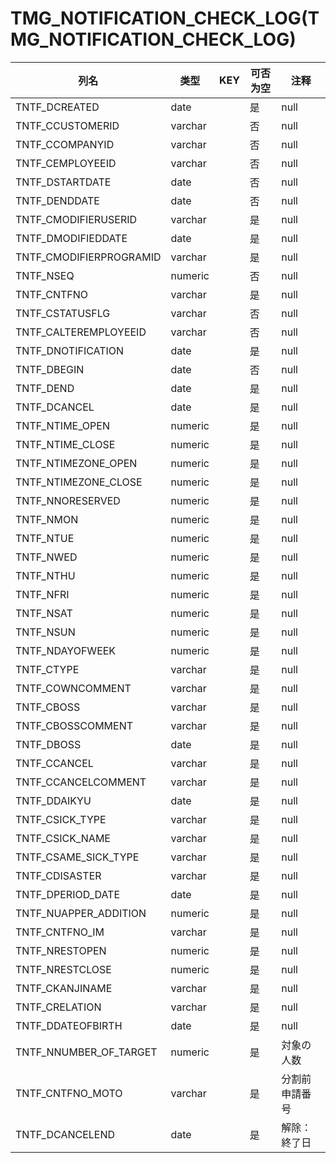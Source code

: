 # TMG_NOTIFICATION_CHECK_LOG(TMG_NOTIFICATION_CHECK_LOG)
| 列名   | 类型   | KEY  | 可否为空 | 注释   |
| ---- | ---- | ---- | ---- | ---- |
|TNTF_DCREATED|date||是|null|
|TNTF_CCUSTOMERID|varchar||否|null|
|TNTF_CCOMPANYID|varchar||否|null|
|TNTF_CEMPLOYEEID|varchar||否|null|
|TNTF_DSTARTDATE|date||否|null|
|TNTF_DENDDATE|date||否|null|
|TNTF_CMODIFIERUSERID|varchar||是|null|
|TNTF_DMODIFIEDDATE|date||是|null|
|TNTF_CMODIFIERPROGRAMID|varchar||是|null|
|TNTF_NSEQ|numeric||否|null|
|TNTF_CNTFNO|varchar||是|null|
|TNTF_CSTATUSFLG|varchar||否|null|
|TNTF_CALTEREMPLOYEEID|varchar||否|null|
|TNTF_DNOTIFICATION|date||是|null|
|TNTF_DBEGIN|date||否|null|
|TNTF_DEND|date||是|null|
|TNTF_DCANCEL|date||是|null|
|TNTF_NTIME_OPEN|numeric||是|null|
|TNTF_NTIME_CLOSE|numeric||是|null|
|TNTF_NTIMEZONE_OPEN|numeric||是|null|
|TNTF_NTIMEZONE_CLOSE|numeric||是|null|
|TNTF_NNORESERVED|numeric||是|null|
|TNTF_NMON|numeric||是|null|
|TNTF_NTUE|numeric||是|null|
|TNTF_NWED|numeric||是|null|
|TNTF_NTHU|numeric||是|null|
|TNTF_NFRI|numeric||是|null|
|TNTF_NSAT|numeric||是|null|
|TNTF_NSUN|numeric||是|null|
|TNTF_NDAYOFWEEK|numeric||是|null|
|TNTF_CTYPE|varchar||是|null|
|TNTF_COWNCOMMENT|varchar||是|null|
|TNTF_CBOSS|varchar||是|null|
|TNTF_CBOSSCOMMENT|varchar||是|null|
|TNTF_DBOSS|date||是|null|
|TNTF_CCANCEL|varchar||是|null|
|TNTF_CCANCELCOMMENT|varchar||是|null|
|TNTF_DDAIKYU|date||是|null|
|TNTF_CSICK_TYPE|varchar||是|null|
|TNTF_CSICK_NAME|varchar||是|null|
|TNTF_CSAME_SICK_TYPE|varchar||是|null|
|TNTF_CDISASTER|varchar||是|null|
|TNTF_DPERIOD_DATE|date||是|null|
|TNTF_NUAPPER_ADDITION|numeric||是|null|
|TNTF_CNTFNO_IM|varchar||是|null|
|TNTF_NRESTOPEN|numeric||是|null|
|TNTF_NRESTCLOSE|numeric||是|null|
|TNTF_CKANJINAME|varchar||是|null|
|TNTF_CRELATION|varchar||是|null|
|TNTF_DDATEOFBIRTH|date||是|null|
|TNTF_NNUMBER_OF_TARGET|numeric||是|対象の人数|
|TNTF_CNTFNO_MOTO|varchar||是|分割前申請番号|
|TNTF_DCANCELEND|date||是|解除：終了日|
